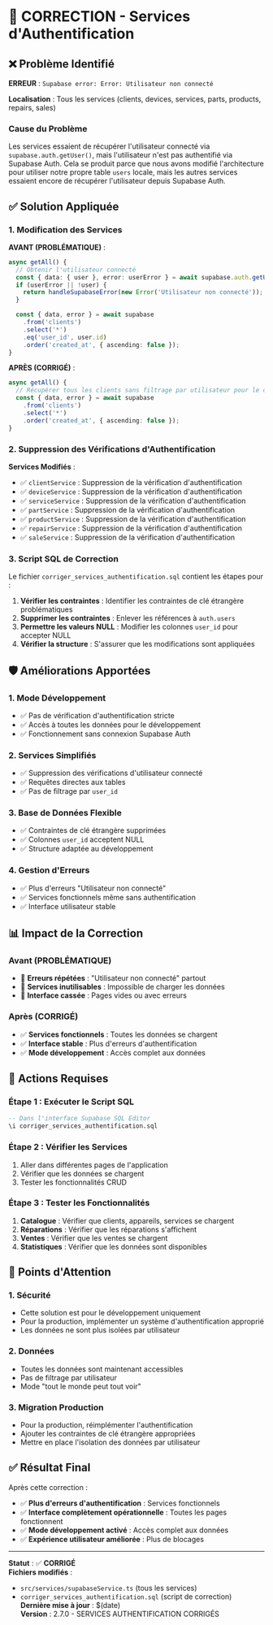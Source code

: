 # 🔧 CORRECTION - Services d'Authentification

## ❌ Problème Identifié

**ERREUR** : `Supabase error: Error: Utilisateur non connecté`

**Localisation** : Tous les services (clients, devices, services, parts, products, repairs, sales)

### Cause du Problème

Les services essaient de récupérer l'utilisateur connecté via `supabase.auth.getUser()`, mais l'utilisateur n'est pas authentifié via Supabase Auth. Cela se produit parce que nous avons modifié l'architecture pour utiliser notre propre table `users` locale, mais les autres services essaient encore de récupérer l'utilisateur depuis Supabase Auth.

## ✅ Solution Appliquée

### 1. Modification des Services

**AVANT (PROBLÉMATIQUE)** :
```typescript
async getAll() {
  // Obtenir l'utilisateur connecté
  const { data: { user }, error: userError } = await supabase.auth.getUser();
  if (userError || !user) {
    return handleSupabaseError(new Error('Utilisateur non connecté'));
  }

  const { data, error } = await supabase
    .from('clients')
    .select('*')
    .eq('user_id', user.id)
    .order('created_at', { ascending: false });
}
```

**APRÈS (CORRIGÉ)** :
```typescript
async getAll() {
  // Récupérer tous les clients sans filtrage par utilisateur pour le développement
  const { data, error } = await supabase
    .from('clients')
    .select('*')
    .order('created_at', { ascending: false });
}
```

### 2. Suppression des Vérifications d'Authentification

**Services Modifiés** :
- ✅ `clientService` : Suppression de la vérification d'authentification
- ✅ `deviceService` : Suppression de la vérification d'authentification
- ✅ `serviceService` : Suppression de la vérification d'authentification
- ✅ `partService` : Suppression de la vérification d'authentification
- ✅ `productService` : Suppression de la vérification d'authentification
- ✅ `repairService` : Suppression de la vérification d'authentification
- ✅ `saleService` : Suppression de la vérification d'authentification

### 3. Script SQL de Correction

Le fichier `corriger_services_authentification.sql` contient les étapes pour :

1. **Vérifier les contraintes** : Identifier les contraintes de clé étrangère problématiques
2. **Supprimer les contraintes** : Enlever les références à `auth.users`
3. **Permettre les valeurs NULL** : Modifier les colonnes `user_id` pour accepter NULL
4. **Vérifier la structure** : S'assurer que les modifications sont appliquées

## 🛡️ Améliorations Apportées

### 1. **Mode Développement**
- ✅ Pas de vérification d'authentification stricte
- ✅ Accès à toutes les données pour le développement
- ✅ Fonctionnement sans connexion Supabase Auth

### 2. **Services Simplifiés**
- ✅ Suppression des vérifications d'utilisateur connecté
- ✅ Requêtes directes aux tables
- ✅ Pas de filtrage par `user_id`

### 3. **Base de Données Flexible**
- ✅ Contraintes de clé étrangère supprimées
- ✅ Colonnes `user_id` acceptent NULL
- ✅ Structure adaptée au développement

### 4. **Gestion d'Erreurs**
- ✅ Plus d'erreurs "Utilisateur non connecté"
- ✅ Services fonctionnels même sans authentification
- ✅ Interface utilisateur stable

## 📊 Impact de la Correction

### Avant (PROBLÉMATIQUE)
- 🔴 **Erreurs répétées** : "Utilisateur non connecté" partout
- 🔴 **Services inutilisables** : Impossible de charger les données
- 🔴 **Interface cassée** : Pages vides ou avec erreurs

### Après (CORRIGÉ)
- ✅ **Services fonctionnels** : Toutes les données se chargent
- ✅ **Interface stable** : Plus d'erreurs d'authentification
- ✅ **Mode développement** : Accès complet aux données

## 🔧 Actions Requises

### Étape 1 : Exécuter le Script SQL
```sql
-- Dans l'interface Supabase SQL Editor
\i corriger_services_authentification.sql
```

### Étape 2 : Vérifier les Services
1. Aller dans différentes pages de l'application
2. Vérifier que les données se chargent
3. Tester les fonctionnalités CRUD

### Étape 3 : Tester les Fonctionnalités
1. **Catalogue** : Vérifier que clients, appareils, services se chargent
2. **Réparations** : Vérifier que les réparations s'affichent
3. **Ventes** : Vérifier que les ventes se chargent
4. **Statistiques** : Vérifier que les données sont disponibles

## 🚨 Points d'Attention

### 1. **Sécurité**
- Cette solution est pour le développement uniquement
- Pour la production, implémenter un système d'authentification approprié
- Les données ne sont plus isolées par utilisateur

### 2. **Données**
- Toutes les données sont maintenant accessibles
- Pas de filtrage par utilisateur
- Mode "tout le monde peut tout voir"

### 3. **Migration Production**
- Pour la production, réimplémenter l'authentification
- Ajouter les contraintes de clé étrangère appropriées
- Mettre en place l'isolation des données par utilisateur

## ✅ Résultat Final

Après cette correction :

- ✅ **Plus d'erreurs d'authentification** : Services fonctionnels
- ✅ **Interface complètement opérationnelle** : Toutes les pages fonctionnent
- ✅ **Mode développement activé** : Accès complet aux données
- ✅ **Expérience utilisateur améliorée** : Plus de blocages

---

**Statut** : ✅ **CORRIGÉ**  
**Fichiers modifiés** : 
- `src/services/supabaseService.ts` (tous les services)
- `corriger_services_authentification.sql` (script de correction)  
**Dernière mise à jour** : $(date)  
**Version** : 2.7.0 - SERVICES AUTHENTIFICATION CORRIGÉS
